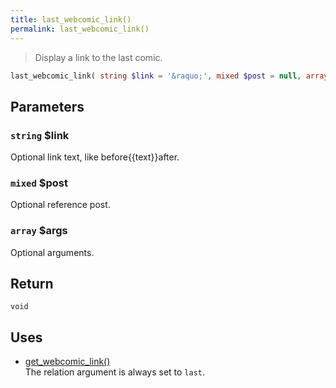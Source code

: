 ```yaml
---
title: last_webcomic_link()
permalink: last_webcomic_link()
---
```


> Display a link to the last comic.

```php
last_webcomic_link( string $link = '&raquo;', mixed $post = null, array $args = [] ) : void
```

## Parameters

### `string` $link
Optional link text, like before{{text}}after.

### `mixed` $post
Optional reference post.

### `array` $args
Optional arguments.

## Return

`void`

## Uses
- [get_webcomic_link()](get_webcomic_link())  
The relation argument is always set to `last`.

